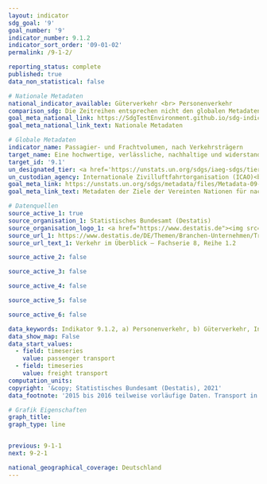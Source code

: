 ```yaml
---
layout: indicator
sdg_goal: '9'
goal_number: '9'
indicator_number: 9.1.2
indicator_sort_order: '09-01-02'
permalink: /9-1-2/

reporting_status: complete
published: true
data_non_statistical: false

# Nationale Metadaten
national_indicator_available: Güterverkehr <br> Personenverkehr
comparison_sdg: Die Zeitreihen entsprechen nicht den globalen Metadaten, bieten aber zusätzliche Informationen.
goal_meta_national_link: https://SdgTestEnvironment.github.io/sdg-indicators/public/MetaDe/9.1.2.pdf
goal_meta_national_link_text: Nationale Metadaten

# Globale Metadaten
indicator_name: Passagier- und Frachtvolumen, nach Verkehrsträgern
target_name: Eine hochwertige, verlässliche, nachhaltige und widerstandsfähige Infrastruktur aufbauen, einschließlich regionaler und grenzüberschreitender Infrastruktur, um die wirtschaftliche Entwicklung und das menschliche Wohlergehen zu unterstützen, und dabei den Schwerpunkt auf einen erschwinglichen und gleichberechtigten Zugang für alle legen
target_id: '9.1'
un_designated_tier: <a href='https://unstats.un.org/sdgs/iaeg-sdgs/tier-classification/' title='Klicken Sie hier um weitere Informationen zur UN-Tier-Klassifikation zu erhalten.'>Tier I</a>
un_custodian_agency: Internationale Zivilluftfahrtorganisation (ICAO)<br>International Transport Forum (ITF)
goal_meta_link: https://unstats.un.org/sdgs/metadata/files/Metadata-09-01-02.pdf
goal_meta_link_text: Metadaten der Ziele der Vereinten Nationen für nachhaltige Entwicklung

# Datenquellen
source_active_1: true
source_organisation_1: Statistisches Bundesamt (Destatis)
source_organisation_logo_1: <a href="https://www.destatis.de"><img src="https://g205sdgs.github.io/sdg-indicators/public/OrgImgDe/destatis.png" alt="Logo destatis" style="height:60px; width:148px"/></a>
source_url_1: https://www.destatis.de/DE/Themen/Branchen-Unternehmen/Transport-Verkehr/Publikationen/Downloads-Querschnitt/verkehr-ueberblick-2080120177004.html
source_url_text_1: Verkehr im Überblick – Fachserie 8, Reihe 1.2

source_active_2: false

source_active_3: false

source_active_4: false

source_active_5: false

source_active_6: false

data_keywords: Indikator 9.1.2, a) Personenverkehr, b) Güterverkehr, Internationale Zivilluftfahrtorganisation (ICAO)
data_show_map: False
data_start_values: 
  - field: timeseries
    value: passenger transport
  - field: timeseries
    value: freight transport
computation_units: 
copyright: '&copy; Statistisches Bundesamt (Destatis), 2021'
data_footnote: '2015 bis 2016 teilweise vorläufige Daten. Transport in Rohrfernleitungen (Güterverkehr): 2018 geschätzte Daten.'

# Grafik Eigenschaften
graph_title: 
graph_type: line


previous: 9-1-1
next: 9-2-1

national_geographical_coverage: Deutschland
---
```


<span></span>